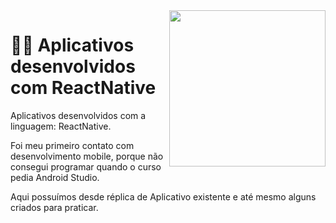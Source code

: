 <img align="right" src="https://th.bing.com/th/id/R.776fd8269417774ef8b29304781e5277?rik=rV1PD0yroPYvSw&pid=ImgRaw&r=0" width="250" height="250">

<h1 align="left"> 👨‍💻  Aplicativos desenvolvidos com ReactNative</h1>
<p align="left"> Aplicativos desenvolvidos com a linguagem: ReactNative.</p>
<p align="left"> Foi meu primeiro contato com desenvolvimento mobile, porque não consegui programar quando o curso pedia Android Studio.</p>
<p align="left"> Aqui possuímos desde réplica de Aplicativo existente e até mesmo alguns criados para praticar.</p>


